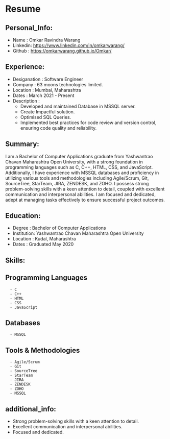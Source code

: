 # Resume
## Personal_Info:
  - Name    : Omkar Ravindra Warang
  - Linkedin: https://www.linkedin.com/in/omkarwarang/
  - Github  : https://omkarwarang.github.io/Omkar/

## Experience:
  - Desiganation : Software Engineer
  - Company      : 63 moons technologies limited.
  - Location     : Mumbai, Maharashtra
  - Dates        : March 2021 - Present
  - Description  :
      - Developed and maintained Database in MSSQL server.
      - Create Impactful solution.
      - Optimised SQL Queries.
      - Implemented best practices for code review and version control, ensuring code quality and reliability.

## Summary:
I am a Bachelor of Computer Applications graduate from Yashwantrao Chavan Maharashtra Open University, with a strong foundation in programming languages such as C, C++, HTML, CSS, and JavaScript. Additionally, I have experience with MSSQL databases and proficiency in utilizing various tools and methodologies including Agile/Scrum, Git, SourceTree, StarTeam, JIRA, ZENDESK, and ZOHO. I possess strong problem-solving skills with a keen attention to detail, coupled with excellent communication and interpersonal abilities. I am focused and dedicated, adept at managing tasks effectively to ensure successful project outcomes.

## Education:
  - Degree     : Bachelor of Computer Applications
  - Institution: Yashwantrao Chavan Maharashtra Open University
  - Location   : Kudal, Maharashtra
  - Dates      : Graduated May 2020

## Skills:
  ## Programming Languages
      - C
      - C++
      - HTML
      - CSS
      - JavaScript

  ## Databases
      - MSSQL
      
  ## Tools & Methodologies
      - Agile/Scrum
      - Git
      - SourceTree
      - StarTeam
      - JIRA
      - ZENDESK
      - ZOHO
      - MSSQL

## additional_info:
  - Strong problem-solving skills with a keen attention to detail.
  - Excellent communication and interpersonal abilities.
  - Focused and dedicated.

